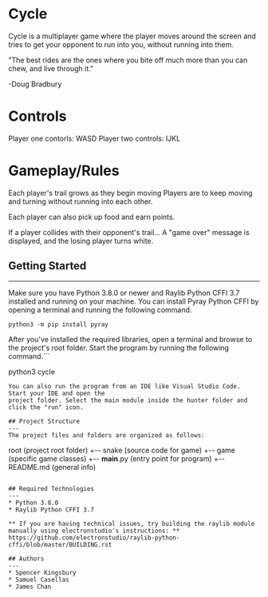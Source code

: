 # Cycle
Cycle is a multiplayer game where the player moves around the screen and tries to get your opponent to 
run into you, without running into them. 

"The best rides are the ones where you
bite off much more than you can chew,
and live through it."

-Doug Bradbury

# Controls

Player one contorls: WASD
Player two controls: IJKL

# Gameplay/Rules

Each player's trail grows as they begin moving
Players are to keep moving and turning without running into each other.

Each player can also pick up food and earn points.

If a player collides with their opponent's trail...
A "game over" message is displayed, and the losing player turns white.


## Getting Started
---
Make sure you have Python 3.8.0 or newer and Raylib Python CFFI 3.7 installed and running on your machine. You can install Pyray Python CFFI by opening a terminal and running the following command.
```
python3 -m pip install pyray
```
After you've installed the required libraries, open a terminal and browse to the project's root folder. Start the program by running the following command.```

python3 cycle
```
You can also run the program from an IDE like Visual Studio Code. Start your IDE and open the 
project folder. Select the main module inside the hunter folder and click the "run" icon.

## Project Structure
---
The project files and folders are organized as follows:
```
root                    (project root folder)
+-- snake               (source code for game)
  +-- game              (specific game classes)
  +-- __main__.py       (entry point for program)
+-- README.md           (general info)
```

## Required Technologies
---
* Python 3.8.0
* Raylib Python CFFI 3.7

** If you are having technical issues, try building the raylib module manually using electronstudio's instructions: **
https://github.com/electronstudio/raylib-python-cffi/blob/master/BUILDING.rst

## Authors
---
* Spencer Kingsbury
* Samuel Casellas
* James Chan
